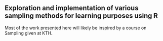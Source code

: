 ## Exploration and implementation of various sampling methods for learning purposes using R ##
Most of the work presented here will likely be inspired by a course on Sampling given at KTH.
